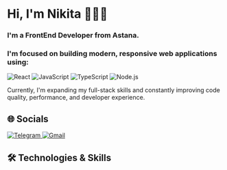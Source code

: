 <h1>Hi, I'm Nikita 👨🏻‍💻</h1>
<h3>I'm a FrontEnd Developer from Astana.</h3>
<h3>I'm focused on building modern, responsive web applications using:</h3>

![React](https://img.shields.io/badge/-React-61DAFB?logo=react&logoColor=white)
![JavaScript](https://img.shields.io/badge/-JavaScript-F7DF1E?logo=javascript&logoColor=black)
![TypeScript](https://img.shields.io/badge/-TypeScript-3178C6?logo=typescript&logoColor=white)
![Node.js](https://img.shields.io/badge/-Node.js-339933?logo=node.js&logoColor=white)

<p>
  Currently, I'm expanding my full-stack skills and constantly improving code quality, performance, and developer experience.
</p>

<h2>🌐 Socials</h2>
<p>
  <a href="https://t.me/Zonda6996" target="_blank">
    <img src="https://img.shields.io/badge/Telegram-2CA5E0?style=for-the-badge&logo=telegram&logoColor=white" alt="Telegram"/>
  </a>
  <a href="mailto:ifresh3d@gmail.com">
    <img src="https://img.shields.io/badge/Gmail-D14836?style=for-the-badge&logo=gmail&logoColor=white" alt="Gmail"/>
  </a>
</p>

<h2>🛠️ Technologies & Skills</h2>
